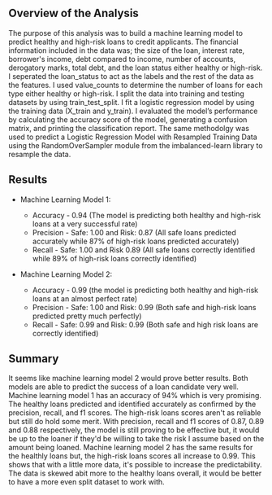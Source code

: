 ## Overview of the Analysis

The purpose of this analysis was to build a machine learning model to predict healthy and high-risk loans to credit applicants. The financial information included in the data was; the size of the loan, interest rate, borrower's income, debt compared to income, number of accounts, derogatory marks, total debt, and the loan status either healthy or high-risk. I seperated the loan_status to act as the labels and the rest of the data as the features. I used value_counts to determine the number of loans for each type either healthy or high-risk. I split the data into training and testing datasets by using train_test_split. I fit a logistic regression model by using the training data (X_train and y_train). I evaluated the model’s performance by calculating the accuracy score of the model, generating a confusion matrix, and printing the classification report. The same methodolgy was used to predict a Logistic Regression Model with Resampled Training Data using the RandomOverSampler module from the imbalanced-learn library to resample the data.

## Results

* Machine Learning Model 1:
  * Accuracy - 0.94 (The model is predicting both healthy and high-risk loans at a very successful rate)
  * Precision - Safe: 1.00 and Risk: 0.87 (All safe loans predicted accurately while 87% of high-risk loans predicted accurately)
  * Recall - Safe: 1.00 and Risk 0.89 (All safe loans correctly identified while 89% of high-risk loans correctly identified)

* Machine Learning Model 2:
  * Accuracy - 0.99 (the model is predicting both healthy and high-risk loans at an almost perfect rate)
  * Precision - Safe: 1.00 and Risk: 0.99 (Both safe and high-risk loans predicted pretty much perfectly)
  * Recall - Safe: 0.99 and Risk: 0.99 (Both safe and high risk loans are correctly identified)

## Summary

It seems like machine learning model 2 would prove better results. Both models are able to predict the success of a loan candidate very well. Machine learning model 1 has an accuracy of 94% which is very promising. The healthy loans predicted and identified accurately as confirmed by the precision, recall, and f1 scores. The high-risk loans scores aren't as reliable but still do hold some merit. With precision, recall and f1 scores of 0.87, 0.89 and 0.88 respectively, the model is still proving to be effective but, it would be up to the loaner if they'd be willing to take the risk I assume based on the amount being loaned. Machine learning model 2 has the same results for the healthly loans but, the high-risk loans scores all increase to 0.99. This shows that with a little more data, it's possible to increase the predictability. The data is skewed abit more to the healthy loans overall, it would be better to have a more even split dataset to work with. 

